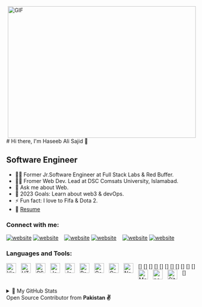 
<img align="right" alt="GIF" src="https://raw.githubusercontent.com/m-hamzashakeel/m-hamzashakeel/master/code.gif" width="500" height="350" />
# Hi there, I'm Haseeb Ali Sajid 👋 

## Software Engineer

- 👨‍💻 Former Jr.Software Engineer at Full Stack Labs & Red Buffer.
- 👨‍💻 Fromer Web Dev. Lead at DSC Comsats University, Islamabad.
- 💬 Ask me about Web.
- 🥅 2023 Goals: Learn about web3 & devOps.
- ⚡ Fun fact: I love to Fifa & Dota 2.
- 🔗 [Resume](https://docs.google.com/document/d/1Iob5JxtqKwZyOUfs2R_HsdrA2bLem0myI9bK9lYVJBY/edit)


### Connect with me:

[![website](https://raw.githubusercontent.com/haseebalisajid/codeSTACKr/master/img/twitter-light.svg)](https://twitter.com/iam_haseebali#gh-light-mode-only)
[![website](https://raw.githubusercontent.com/haseebalisajid/codeSTACKr/master/img/twitter-light.svg)](https://twitter.com/iam_haseebali#gh-dark-mode-only)
&nbsp;&nbsp;
[![website](https://raw.githubusercontent.com/haseebalisajid/codeSTACKr/master/img/linkedin-light.svg)](https://www.linkedin.com/in/haseeb-ali-720531149/#gh-light-mode-only)
[![website](https://raw.githubusercontent.com/haseebalisajid/codeSTACKr/master/img/linkedin-light.svg)](https://www.linkedin.com/in/haseeb-ali-720531149/#gh-dark-mode-only)
&nbsp;&nbsp;
[![website](https://raw.githubusercontent.com/haseebalisajid/codeSTACKr/master/img/instagram-light.svg)](https://www.instagram.com/cb_snaps1/#gh-light-mode-only)
[![website](https://raw.githubusercontent.com/haseebalisajid/codeSTACKr/master/img/instagram-light.svg)](https://www.instagram.com/cb_snaps1/#gh-dark-mode-only)

### Languages and Tools:

[<img align="left" alt="Visual Studio Code" width="26px" src="https://cdn.jsdelivr.net/gh/devicons/devicon/icons/vscode/vscode-original.svg" style="padding-right:10px;" />]
[<img align="left" alt="HTML5" width="26px" src="https://cdn.jsdelivr.net/gh/devicons/devicon/icons/html5/html5-original.svg" style="padding-right:10px;" />]
[<img align="left" alt="CSS3" width="26px" src="https://cdn.jsdelivr.net/gh/devicons/devicon/icons/css3/css3-original.svg" style="padding-right:10px;" />]
[<img align="left" alt="JavaScript" width="26px" src="https://cdn.jsdelivr.net/gh/devicons/devicon/icons/javascript/javascript-original.svg" style="padding-right:10px;" />]
[<img align="left" alt="JavaScript" width="26px" src="https://cdn.jsdelivr.net/gh/devicons/devicon/icons/typescript/typescript-original.svg" style="padding-right:10px;" />]
[<img align="left" alt="React" width="26px" src="https://cdn.jsdelivr.net/gh/devicons/devicon/icons/react/react-original.svg" style="padding-right:10px;" />]
[<img align="left" alt="Gatsby" width="26px" src="https://user-images.githubusercontent.com/29199730/167189720-e9d60a01-2e4e-4515-bb70-84badd58ef00.svg" style="padding-right:10px;" />]
[<img align="left" alt="GraphQL" width="26px" src="https://cdn.jsdelivr.net/gh/devicons/devicon/icons/graphql/graphql-plain.svg" style="padding-right:10px;" />]
[<img align="left" alt="Node.js" width="26px" src="https://e7.pngegg.com/pngimages/205/650/png-clipart-node-js-javascript-software-developer-express-js-computer-software-node-js-logo-nodejs-thumbnail.png" style="padding-right:10px;" />]
[<img align="left" alt="MongoDB" width="26px" src="https://cdn.jsdelivr.net/gh/devicons/devicon/icons/mongodb/mongodb-original.svg" style="padding-right:10px;" />]
[<img align="left" alt="postgresql" width="26px" src="https://cdn.jsdelivr.net/gh/devicons/devicon/icons/postgresql/postgresql-original.svg" style="padding-right:10px;" />]
[<img align="left" alt="Git" width="26px" src="https://cdn.jsdelivr.net/gh/devicons/devicon/icons/git/git-original.svg" style="padding-right:10px;" />]
<br />
<br />
<details>
<summary>📝 My GitHub Stats</summary>
<br>

[![haseeb's github stats](https://github-readme-stats.vercel.app/api/?username=haseebalisajid&show_icons=true&title_color=fff&icon_color=79ff97&text_color=9f9f9f&bg_color=151515)

</details>
Open Source Contributor from <b>Pakistan<b> ✌️

[twitter]: https://twitter.com/iam_haseebali
[linkedin]: https://www.linkedin.com/in/haseeb-ali-720531149/
[facebook]: https://www.facebook.com/CBthecomputerguy/
[frontend]:https://www.frontendmentor.io/profile/haseebalisajid
[portfolio]:https://cb-portfolio.netlify.app/
